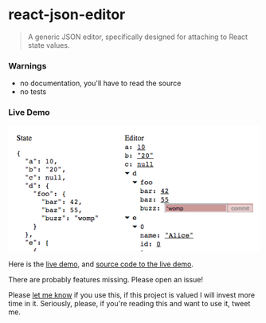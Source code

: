react-json-editor
==============
> A generic JSON editor, specifically designed for attaching to React state values.

### Warnings
 * no documentation, you'll have to read the source
 * no tests

### Live Demo
[![View Live Demo](screenshot.png?raw=true)](http://demo-react-json-editor.s3-website-us-east-1.amazonaws.com/)

Here is the [live demo](http://demo-react-json-editor.s3-website-us-east-1.amazonaws.com/), and [source code to the live demo](https://github.com/prognostic-llc/react-json-editor-example).

There are probably features missing. Please open an issue!

Please [let me know](https://twitter.com/dustingetz) if you use this, if this project is valued I will invest more time in it. Seriously, please, if you're reading this and want to use it, tweet me.

